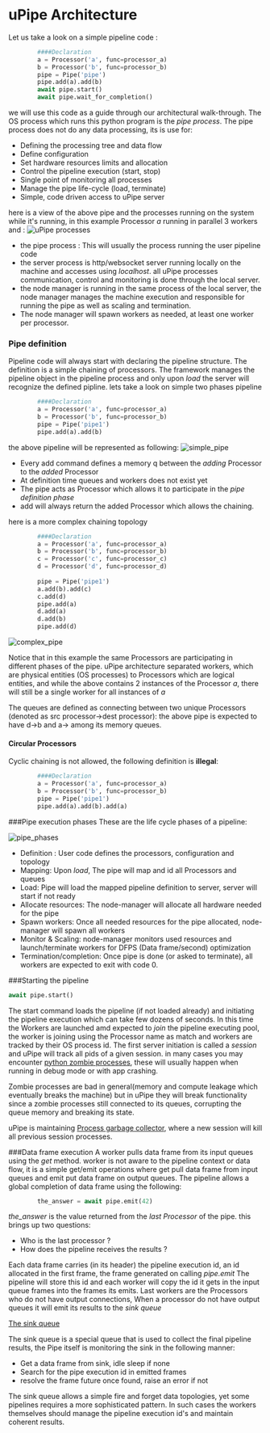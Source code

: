 # uPipe Architecture #

Let us take a look on a simple pipeline code :
```python
        ####Declaration     
        a = Processor('a', func=processor_a)
        b = Processor('b', func=processor_b)
        pipe = Pipe('pipe')
        pipe.add(a).add(b)
        await pipe.start()
        await pipe.wait_for_completion()
```
we will use this code as a guide through our architectural walk-through.
The OS process which runs this python program is the _pipe process_.
The pipe process does not do any data processing, its is use for:
* Defining the processing tree and data flow 
* Define configuration
* Set hardware resources limits and allocation 
* Control the pipeline execution (start, stop) 
* Single point of monitoring all processes
* Manage the pipe life-cycle (load, terminate)
* Simple, code driven access to uPipe server 

here is a view of the above pipe and the processes running on the system while it's running, in this example Processor _a_ running in parallel 3 workers and :
![uPipe processes](processes.png)

* the pipe process : This will usually the process running the user pipeline code 
* the server process is http/websocket server running locally on the machine and accesses using _localhost_. all uPipe processes communication, control and monitoring is done through the local server.
* the node manager is running in the same process of the local server, the node manager manages the machine execution and responsible for running the pipe as well as scaling and termination.
* The node manager will spawn workers as needed, at least one worker per processor. 

### Pipe definition
Pipeline code will always start with declaring the pipeline structure. The definition is a simple chaining of processors. 
The framework manages the pipeline object in the pipeline process and only upon _load_ the server will recognize the defined pipline. 
lets take a look on simple two phases pipeline
```python
        ####Declaration     
        a = Processor('a', func=processor_a)
        b = Processor('b', func=processor_b)
        pipe = Pipe('pipe1')
        pipe.add(a).add(b)
```
the above pipeline will be represented as following:
![simple_pipe](./simple_pipe_and_queues.png)
* Every add command defines a memory q between the _adding_ Processor to the _added_ Processor
* At definition time queues and workers does not exist yet
* The pipe acts as Processor which allows it to participate in the _pipe definition phase_
* add will always return the added Processor which allows the chaining. 

here is a more complex chaining topology

```python
        ####Declaration     
        a = Processor('a', func=processor_a)
        b = Processor('b', func=processor_b)
        c = Processor('c', func=processor_c)
        d = Processor('d', func=processor_d)
        
        pipe = Pipe('pipe1')
        a.add(b).add(c)
        c.add(d)
        pipe.add(a)
        d.add(a)
        d.add(b)
        pipe.add(d)
```
![complex_pipe](./complex_pipe.png)

Notice that in this example the same Processors are participating in different phases of the pipe. uPipe architecture separated workers, which are physical entities (OS processes) to Processors which are logical entities, and while the above contains 2 instances of the Processor _a_, there will still be a single worker for all instances of _a_ 

The queues are defined as connecting between two unique Processors (denoted as src processor->dest processor): the above pipe is expected to have d->b and a-> among its memory queues. 

#### Circular Processors 
Cyclic chaining is not allowed, the following definition is **illegal**:
```python
        ####Declaration     
        a = Processor('a', func=processor_a)
        b = Processor('b', func=processor_b)
        pipe = Pipe('pipe1')
        pipe.add(a).add(b).add(a)
```
###Pipe execution phases
These are the life cycle phases of a pipeline:

![pipe_phases](./pipe_phases.png)

* Definition : User code defines the processors, configuration and topology
* Mapping: Upon _load_, The pipe will map and id all Processors and queues
* Load: Pipe will load the mapped pipeline definition to server, server will start if not ready
* Allocate resources: The node-manager will allocate all hardware needed for the pipe 
* Spawn workers: Once all needed resources for the pipe allocated, node-manager will spawn all workers
* Monitor & Scaling: node-manager monitors used resources and launch/terminate workers for DFPS (Data frame/second) optimization 
* Termination/completion: Once pipe is done (or asked to terminate), all workers are expected to exit with code 0.

###Starting the pipeline
```python
await pipe.start()
```
The start command loads the pipeline (if not loaded already) and initiating the pipeline execution which can take few dozens of seconds. In this time the Workers are launched amd expected to _join_ the pipeline executing pool, the worker is joining using the Processor name as match and workers are tracked by their OS process id. 
The first server initiation is called a _session_ and uPipe will track all pids of a given session. in many cases you may encounter [python zombie processes](https://medium.com/naukri-engineering/creating-troubleshooting-the-zombie-process-in-python-f4d89c46a85a), these will usually happen when running in debug mode or with app crashing. 

Zombie processes are bad in general(memory and compute leakage which eventually breaks the machine) but in uPipe they will break functionality since a zombie processes still connected to its queues, corrupting the queue memory and breaking its state.  

uPipe is maintaining [Process garbage collector](https://en.wikipedia.org/wiki/Garbage_collection_(computer_science)), where a new session will kill all previous session processes. 

###Data frame execution
A worker pulls data frame from its input queues using the _get_ method. worker is not aware to the pipeline context or data flow, it is a simple get/emit operations where get pull data frame from input queues and emit put data frame on output queues. 
The pipeline allows a global completion of data frame using the following:
```python
        the_answer = await pipe.emit(42)
```
_the_answer_ is the value returned from the _last Processor_ of the pipe. this brings up two questions:
* Who is the last processor ?
* How does the pipeline receives the results ?

Each data frame carries (in its header) the pipeline execution id, an id allocated in the first frame, the frame generated on calling _pipe.emit_
The pipeline will store this id and each worker will copy the id it gets in the input queue frames into the frames its emits. Last workers are the Processors who do not have output connections, When a processor do not have output queues it will emit its results to the _sink queue_

<u>The sink queue</u>

The sink queue is a special queue that is used to collect the final pipeline results, the Pipe itself is monitoring the sink in the following manner:
* Get a data frame from sink, idle sleep if none
* Search for the pipe execution id in emitted frames
* resolve the frame future once found, raise an error if not 

The sink queue allows a simple fire and forget data topologies, yet some pipelines requires a more sophisticated pattern. In such cases the workers themselves should manage the pipeline execution id's and maintain coherent results. 